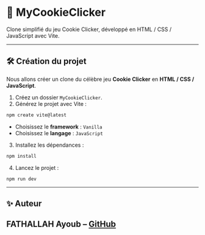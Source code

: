 # 🍪 MyCookieClicker

Clone simplifié du jeu Cookie Clicker, développé en HTML / CSS / JavaScript avec Vite.

---

## 🛠️ Création du projet

Nous allons créer un clone du célèbre jeu **Cookie Clicker** en **HTML / CSS / JavaScript**.

1. Créez un dossier `MyCookieClicker`.
2. Générez le projet avec Vite :

```bash
npm create vite@latest
```

* Choisissez le **framework** : `Vanilla`
* Choisissez le **langage** : `JavaScript`

3. Installez les dépendances :

```bash
npm install
```

4. Lancez le projet :

```bash
npm run dev
```

---

## ✨ Auteur
FATHALLAH Ayoub – [GitHub](https://github.com/Formidabledu59)
---
